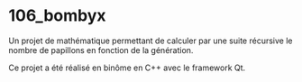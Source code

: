 # 106_bombyx

Un projet de mathématique permettant de calculer par une suite récursive le nombre de papillons en fonction de la génération.

Ce projet a été réalisé en binôme en C++ avec le framework Qt.
